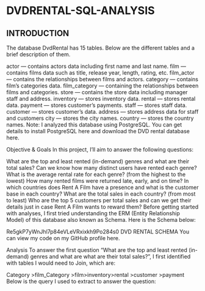 # DVDRENTAL-SQL-ANALYSIS

## INTRODUCTION
The database DvdRental has 15 tables. Below are the different tables and a brief description of them.

actor — contains actors data including first name and last name.
film — contains films data such as title, release year, length, rating, etc.
film_actor — contains the relationships between films and actors.
category — contains film’s categories data.
film_category — containing the relationships between films and categories.
store — contains the store data including manager staff and address.
inventory — stores inventory data.
rental — stores rental data.
payment — stores customer’s payments.
staff — stores staff data.
customer — stores customer’s data.
address — stores address data for staff and customers
city — stores the city names.
country — stores the country names.
Note: I analyzed this database using PostgreSQL. You can get details to install PostgreSQL here and download the DVD rental database here.

Objective & Goals
In this project, I’ll aim to answer the following questions:

What are the top and least rented (in-demand) genres and what are their total sales?
Can we know how many distinct users have rented each genre?
What is the average rental rate for each genre? (from the highest to the lowest)
How many rented films were returned late, early, and on time?
In which countries does Rent A Film have a presence and what is the customer base in each country? What are the total sales in each country? (from most to least)
Who are the top 5 customers per total sales and can we get their details just in case Rent A Film wants to reward them?
Before getting started with analyses, I first tried understanding the ERM (Entity Relationship Model) of this database also known as Schema. Here is the Schema below:

Re5gkP7yWnJhl7p84eVLeVRxixkh9Po284s0
DVD RENTAL SCHEMA
You can view my code on my GitHub profile here.

Analysis
To answer the first question “What are the top and least rented (in-demand) genres and what are what are their total sales?”, I first identified with tables I would need to Join, which are:

Category >film_Category >film>inventory>rental >customer >payment
Below is the query I used to extract to answer the question:
